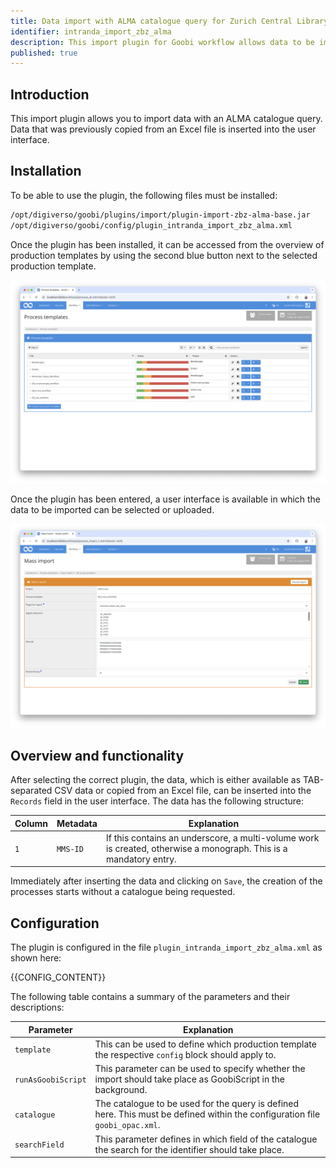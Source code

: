 ```yaml
---
title: Data import with ALMA catalogue query for Zurich Central Library
identifier: intranda_import_zbz_alma
description: This import plugin for Goobi workflow allows data to be imported with a subsequent catalogue query from ALMA, as required for the Zentralbibliothek Zürich.
published: true
---
```


## Introduction
This import plugin allows you to import data with an ALMA catalogue query. Data that was previously copied from an Excel file is inserted into the user interface.

## Installation
To be able to use the plugin, the following files must be installed:

```bash
/opt/digiverso/goobi/plugins/import/plugin-import-zbz-alma-base.jar
/opt/digiverso/goobi/config/plugin_intranda_import_zbz_alma.xml
```

Once the plugin has been installed, it can be accessed from the overview of production templates by using the second blue button next to the selected production template.

![Production template with additional blue button for mass import](screen1_en.png)

Once the plugin has been entered, a user interface is available in which the data to be imported can be selected or uploaded.

![User interface of the import plugin](screen2_en.png)


## Overview and functionality
After selecting the correct plugin, the data, which is either available as TAB-separated CSV data or copied from an Excel file, can be inserted into the `Records` field in the user interface. The data has the following structure:

Column    | Metadata        | Explanation
----------|-----------------|-------------------------
`1`       | `MMS-ID`        | If this contains an underscore, a multi-volume work is created, otherwise a monograph. This is a mandatory entry.

Immediately after inserting the data and clicking on `Save`, the creation of the processes starts without a catalogue being requested.


## Configuration
The plugin is configured in the file `plugin_intranda_import_zbz_alma.xml` as shown here:

{{CONFIG_CONTENT}}

The following table contains a summary of the parameters and their descriptions:

Parameter               | Explanation
------------------------|------------------------------------
`template`              | This can be used to define which production template the respective `config` block should apply to. 
`runAsGoobiScript`      | This parameter can be used to specify whether the import should take place as GoobiScript in the background.
`catalogue`             | The catalogue to be used for the query is defined here. This must be defined within the configuration file `goobi_opac.xml`.
`searchField`           | This parameter defines in which field of the catalogue the search for the identifier should take place.